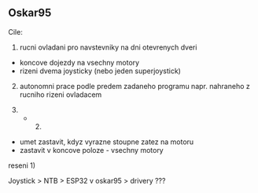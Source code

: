 Oskar95
-------

Cile: 

1) rucni ovladani pro navstevniky na dni otevrenych dveri 

- koncove dojezdy na vsechny motory 
- rizeni dvema joysticky (nebo jeden superjoystick) 


2) autonomni prace podle predem zadaneho programu 
napr. nahraneho z rucniho rizeni ovladacem 

1) + 2) 
- umet zastavit, kdyz vyrazne stoupne zatez na motoru 
- zastavit v koncove poloze - vsechny motory 








reseni 1) 

Joystick > NTB > ESP32 v oskar95 > drivery ??? 
 



